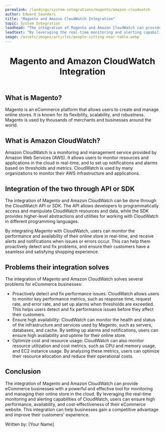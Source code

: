 ```yaml
---
permalink: /landings/system-integrations/magento/amazon-cloudwatch
author: Edward Saunders
title: "Magento and Amazon CloudWatch Integration"
topic: System Integration
leadhead: "The integration of Magento and Amazon CloudWatch can provide eCommerce businesses with a powerful and effective tool for monitoring and managing their online store in the cloud"
leadtext: "By leveraging the real-time monitoring and alerting capabilities of CloudWatch, users can ensure high performance, availability, and cost-effectiveness of their eCommerce website. This integration can help businesses gain a competitive advantage and improve their customers' experience."
image: /assets/images/articles/people-sitting-near-table.webp
---
```

<div class="arttext">	<header>
		<h1>Magento and Amazon CloudWatch Integration</h1>
	</header>
	<main>
		<section>
			<h2>What is Magento?</h2>
			<p>Magento is an eCommerce platform that allows users to create and manage online stores. It is known for its flexibility, scalability, and robustness. Magento is used by thousands of merchants and businesses around the world.</p>
		</section>
		<section>
			<h2>What is Amazon CloudWatch?</h2>
			<p>Amazon CloudWatch is a monitoring and management service provided by Amazon Web Services (AWS). It allows users to monitor resources and applications in the cloud in real-time, and to set up notifications and alarms based on thresholds and metrics. CloudWatch is used by many organizations to monitor their AWS infrastructure and applications.</p>
		</section>
		<section>
			<h2>Integration of the two through API or SDK</h2>
			<p>The integration of Magento and Amazon CloudWatch can be done through the CloudWatch API or SDK. The API allows developers to programmatically access and manipulate CloudWatch resources and data, while the SDK provides higher-level abstractions and utilities for working with CloudWatch in different programming languages.</p>
			<p>By integrating Magento with CloudWatch, users can monitor the performance and availability of their online store in real-time, and receive alerts and notifications when issues or errors occur. This can help them proactively detect and fix problems, and ensure their customers have a seamless and satisfying shopping experience.</p>
		</section>
		<section>
			<h2>Problems their integration solves</h2>
			<p>The integration of Magento and Amazon CloudWatch solves several problems for eCommerce businesses:</p>
			<ul>
				<li>Proactively detect and fix performance issues: CloudWatch allows users to monitor key performance metrics, such as response time, request rate, and error rate, and set up alarms when thresholds are exceeded. This helps users detect and fix performance issues before they affect their customers.</li>
				<li>Ensure high availability: CloudWatch can monitor the health and status of the infrastructure and services used by Magento, such as servers, databases, and cache. By setting up alarms and notifications, users can ensure high availability and uptime for their online store.</li>
				<li>Optimize cost and resource usage: CloudWatch can also monitor resource utilization and cost metrics, such as CPU and memory usage, and EC2 instance usage. By analyzing these metrics, users can optimize their resource allocation and reduce their operational costs.</li>
			</ul>
		</section>
		<section>
			<h2>Conclusion</h2>
			<p>The integration of Magento and Amazon CloudWatch can provide eCommerce businesses with a powerful and effective tool for monitoring and managing their online store in the cloud. By leveraging the real-time monitoring and alerting capabilities of CloudWatch, users can ensure high performance, availability, and cost-effectiveness of their eCommerce website. This integration can help businesses gain a competitive advantage and improve their customers' experience.</p>
		</section>
	</main>
	<footer>
		<p>Written by: [Your Name]</p>
	</footer>
</div>